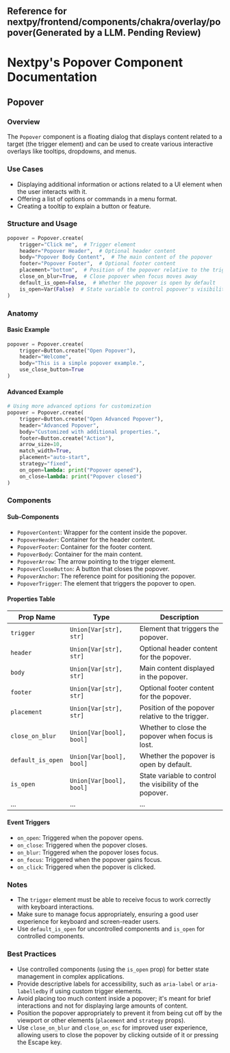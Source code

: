 ##  Reference for nextpy/frontend/components/chakra/overlay/popover(Generated by a LLM. Pending Review)

# Nextpy's Popover Component Documentation

## Popover

### Overview

The `Popover` component is a floating dialog that displays content related to a target (the trigger element) and can be used to create various interactive overlays like tooltips, dropdowns, and menus.

### Use Cases

- Displaying additional information or actions related to a UI element when the user interacts with it.
- Offering a list of options or commands in a menu format.
- Creating a tooltip to explain a button or feature.

### Structure and Usage

```python
popover = Popover.create(
    trigger="Click me",  # Trigger element
    header="Popover Header",  # Optional header content
    body="Popover Body Content",  # The main content of the popover
    footer="Popover Footer",  # Optional footer content
    placement="bottom",  # Position of the popover relative to the trigger
    close_on_blur=True,  # Close popover when focus moves away
    default_is_open=False,  # Whether the popover is open by default
    is_open=Var(False)  # State variable to control popover's visibility
)
```

### Anatomy

#### Basic Example

```python
popover = Popover.create(
    trigger=Button.create("Open Popover"),
    header="Welcome",
    body="This is a simple popover example.",
    use_close_button=True
)
```

#### Advanced Example

```python
# Using more advanced options for customization
popover = Popover.create(
    trigger=Button.create("Open Advanced Popover"),
    header="Advanced Popover",
    body="Customized with additional properties.",
    footer=Button.create("Action"),
    arrow_size=10,
    match_width=True,
    placement="auto-start",
    strategy="fixed",
    on_open=lambda: print("Popover opened"),
    on_close=lambda: print("Popover closed")
)
```

### Components

#### Sub-Components

- `PopoverContent`: Wrapper for the content inside the popover.
- `PopoverHeader`: Container for the header content.
- `PopoverFooter`: Container for the footer content.
- `PopoverBody`: Container for the main content.
- `PopoverArrow`: The arrow pointing to the trigger element.
- `PopoverCloseButton`: A button that closes the popover.
- `PopoverAnchor`: The reference point for positioning the popover.
- `PopoverTrigger`: The element that triggers the popover to open.

#### Properties Table

| Prop Name           | Type                       | Description                                                             |
|---------------------|----------------------------|-------------------------------------------------------------------------|
| `trigger`           | `Union[Var[str], str]`     | Element that triggers the popover.                                      |
| `header`            | `Union[Var[str], str]`     | Optional header content for the popover.                                |
| `body`              | `Union[Var[str], str]`     | Main content displayed in the popover.                                  |
| `footer`            | `Union[Var[str], str]`     | Optional footer content for the popover.                                |
| `placement`         | `Union[Var[str], str]`     | Position of the popover relative to the trigger.                        |
| `close_on_blur`     | `Union[Var[bool], bool]`   | Whether to close the popover when focus is lost.                        |
| `default_is_open`   | `Union[Var[bool], bool]`   | Whether the popover is open by default.                                 |
| `is_open`           | `Union[Var[bool], bool]`   | State variable to control the visibility of the popover.                |
| ...                 | ...                        | ...                                                                     |

#### Event Triggers

- `on_open`: Triggered when the popover opens.
- `on_close`: Triggered when the popover closes.
- `on_blur`: Triggered when the popover loses focus.
- `on_focus`: Triggered when the popover gains focus.
- `on_click`: Triggered when the popover is clicked.

### Notes

- The `trigger` element must be able to receive focus to work correctly with keyboard interactions.
- Make sure to manage focus appropriately, ensuring a good user experience for keyboard and screen-reader users.
- Use `default_is_open` for uncontrolled components and `is_open` for controlled components.

### Best Practices

- Use controlled components (using the `is_open` prop) for better state management in complex applications.
- Provide descriptive labels for accessibility, such as `aria-label` or `aria-labelledby` if using custom trigger elements.
- Avoid placing too much content inside a popover; it's meant for brief interactions and not for displaying large amounts of content.
- Position the popover appropriately to prevent it from being cut off by the viewport or other elements (`placement` and `strategy` props).
- Use `close_on_blur` and `close_on_esc` for improved user experience, allowing users to close the popover by clicking outside of it or pressing the Escape key.